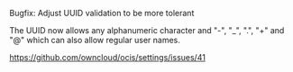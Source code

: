 Bugfix: Adjust UUID validation to be more tolerant

The UUID now allows any alphanumeric character and "-", "\_", ".", "+" and "@" which
can also allow regular user names.

<https://github.com/owncloud/ocis/settings/issues/41>
